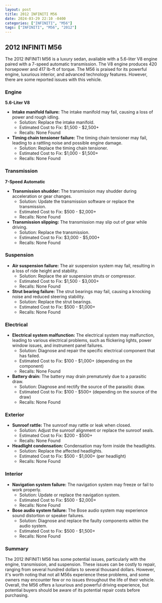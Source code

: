 ```yaml
---
layout: post
title: 2012 INFINITI M56
date: 2024-03-29 22:10 -0400
categories: ["INFINITI", "M56"]
tags: ["INFINITI", "M56", "2012"]
---
```

## 2012 INFINITI M56

The 2012 INFINITI M56 is a luxury sedan, available with a 5.6-liter V8 engine paired with a 7-speed automatic transmission. The V8 engine produces 420 horsepower and 417 lb-ft of torque. The M56 is praised for its powerful engine, luxurious interior, and advanced technology features. However, there are some reported issues with this vehicle.

### Engine

**5.6-Liter V8**

* **Intake manifold failure:** The intake manifold may fail, causing a loss of power and rough idling.
  * Solution: Replace the intake manifold.
  * Estimated Cost to Fix: $1,500 - $2,500+
  * Recalls: None Found
* **Timing chain tensioner failure:** The timing chain tensioner may fail, leading to a rattling noise and possible engine damage.
  * Solution: Replace the timing chain tensioner.
  * Estimated Cost to Fix: $1,000 - $1,500+
  * Recalls: None Found

### Transmission

**7-Speed Automatic**

* **Transmission shudder:** The transmission may shudder during acceleration or gear changes.
  * Solution: Update the transmission software or replace the transmission.
  * Estimated Cost to Fix: $500 - $2,000+
  * Recalls: None Found
* **Transmission slipping:** The transmission may slip out of gear while driving.
  * Solution: Replace the transmission.
  * Estimated Cost to Fix: $3,000 - $5,000+
  * Recalls: None Found

### Suspension

* **Air suspension failure:** The air suspension system may fail, resulting in a loss of ride height and stability.
  * Solution: Replace the air suspension struts or compressor.
  * Estimated Cost to Fix: $1,500 - $3,000+
  * Recalls: None Found
* **Strut bearing failure:** The strut bearings may fail, causing a knocking noise and reduced steering stability.
  * Solution: Replace the strut bearings.
  * Estimated Cost to Fix: $500 - $1,000+
  * Recalls: None Found

### Electrical

* **Electrical system malfunction:** The electrical system may malfunction, leading to various electrical problems, such as flickering lights, power window issues, and instrument panel failures.
  * Solution: Diagnose and repair the specific electrical component that has failed.
  * Estimated Cost to Fix: $100 - $1,000+ (depending on the component)
  * Recalls: None Found
* **Battery drain:** The battery may drain prematurely due to a parasitic draw.
  * Solution: Diagnose and rectify the source of the parasitic draw.
  * Estimated Cost to Fix: $100 - $500+ (depending on the source of the draw)
  * Recalls: None Found

### Exterior

* **Sunroof rattle:** The sunroof may rattle or leak when closed.
  * Solution: Adjust the sunroof alignment or replace the sunroof seals.
  * Estimated Cost to Fix: $200 - $500+
  * Recalls: None Found
* **Headlight condensation:** Condensation may form inside the headlights.
  * Solution: Replace the affected headlights.
  * Estimated Cost to Fix: $500 - $1,000+ (per headlight)
  * Recalls: None Found

### Interior

* **Navigation system failure:** The navigation system may freeze or fail to work properly.
  * Solution: Update or replace the navigation system.
  * Estimated Cost to Fix: $500 - $2,000+
  * Recalls: None Found
* **Bose audio system failure:** The Bose audio system may experience sound distortion or speaker failures.
  * Solution: Diagnose and replace the faulty components within the audio system.
  * Estimated Cost to Fix: $500 - $1,500+
  * Recalls: None Found

### Summary

The 2012 INFINITI M56 has some potential issues, particularly with the engine, transmission, and suspension. These issues can be costly to repair, ranging from several hundred dollars to several thousand dollars. However, it's worth noting that not all M56s experience these problems, and some owners may encounter few or no issues throughout the life of their vehicle. Overall, the M56 offers a luxurious and powerful driving experience, but potential buyers should be aware of its potential repair costs before purchasing.
